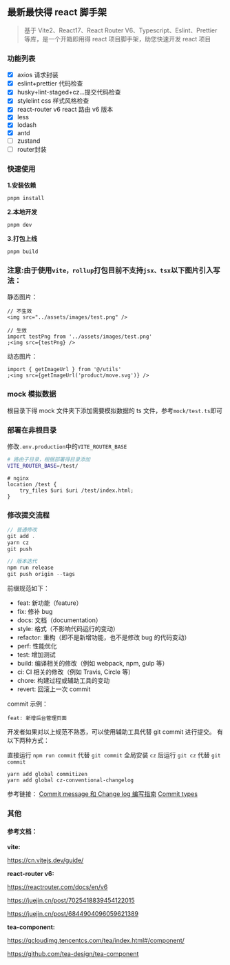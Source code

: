 ## 最新最快得 react 脚手架

> 基于 Vite2、React17、React Router V6、Typescript、Eslint、Prettier 等库，是一个开箱即用得 react 项目脚手架，助您快速开发 react 项目

### 功能列表

- [x] axios 请求封装
- [x] eslint+prettier 代码检查
- [x] husky+lint-staged+cz...提交代码检查
- [x] stylelint css 样式风格检查
- [x] react-router v6 react 路由 v6 版本
- [x] less
- [x] lodash
- [x] antd
- [ ] zustand
- [ ] router封装

### 快速使用

**1.安装依赖**

```
pnpm install
```

**2.本地开发**

```
pnpm dev
```

**3.打包上线**

```
pnpm build
```

### 注意:由于使用`vite，rollup`打包目前不支持`jsx、tsx`以下图片引入写法：

静态图片：

```tsx
// 不生效
<img src="../assets/images/test.png" />
```

```tsx
// 生效
import testPng from '../assets/images/test.png'
;<img src={testPng} />
```

动态图片：

```tsx
import { getImageUrl } from '@/utils'
;<img src={getImageUrl('product/move.svg')} />
```

### mock 模拟数据

根目录下得 mock 文件夹下添加需要模拟数据的 ts 文件，参考`mock/test.ts`即可

### 部署在非根目录

修改`.env.production`中的`VITE_ROUTER_BASE`

```bash
# 路由子目录，根据部署得目录添加
VITE_ROUTER_BASE=/test/
```

```nginx
# nginx
location /test {
    try_files $uri $uri /test/index.html;
}
```

### 修改提交流程

```javascript
// 普通修改
git add .
yarn cz
git push

// 版本迭代
npm run release
git push origin --tags
```

前缀规范如下：

- feat: 新功能（feature）
- fix: 修补 bug
- docs: 文档（documentation）
- style: 格式（不影响代码运行的变动）
- refactor: 重构（即不是新增功能，也不是修改 bug 的代码变动）
- perf: 性能优化
- test: 增加测试
- build: 编译相关的修改（例如 webpack, npm, gulp 等）
- ci: CI 相关的修改（例如 Travis, Circle 等）
- chore: 构建过程或辅助工具的变动
- revert: 回滚上一次 commit

commit 示例：

```
feat: 新增后台管理页面
```

开发者如果对以上规范不熟悉，可以使用辅助工具代替 git commit 进行提交。
有以下两种方式：

直接运行 <code>npm run commit</code> 代替 <code>git commit</code>
全局安装 <code>cz</code> 后运行 <code>git cz</code> 代替 <code>git commit</code>

```
yarn add global commitizen
yarn add global cz-conventional-changelog
```

参考链接：
[Commit message 和 Change log 编写指南](http://www.ruanyifeng.com/blog/2016/01/commit_message_change_log.html)
[Commit types](https://github.com/commitizen/conventional-commit-types)

### 其他

#### 参考文档：

**vite:**

https://cn.vitejs.dev/guide/

**react-router v6:**

https://reactrouter.com/docs/en/v6

https://juejin.cn/post/7025418839454122015

https://juejin.cn/post/6844904096059621389

**tea-component:**

https://qcloudimg.tencentcs.com/tea/index.html#/component/

https://github.com/tea-design/tea-component
